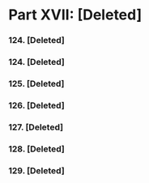 # Part XVII: \[Deleted]

### 124. \[Deleted]

### 124. \[Deleted]

### 125. \[Deleted]

### 126. \[Deleted]

### 127. \[Deleted]

### 128. \[Deleted]

### 129. \[Deleted]
